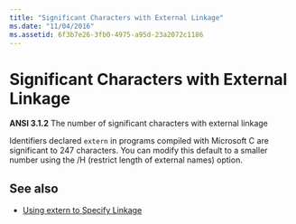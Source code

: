 ```yaml
---
title: "Significant Characters with External Linkage"
ms.date: "11/04/2016"
ms.assetid: 6f3b7e26-3fb0-4975-a95d-23a2072c1186
---
```

# Significant Characters with External Linkage

**ANSI 3.1.2** The number of significant characters with external linkage

Identifiers declared `extern` in programs compiled with Microsoft C are significant to 247 characters. You can modify this default to a smaller number using the /H (restrict length of external names) option.

## See also

- [Using extern to Specify Linkage](../cpp/using-extern-to-specify-linkage.md)

